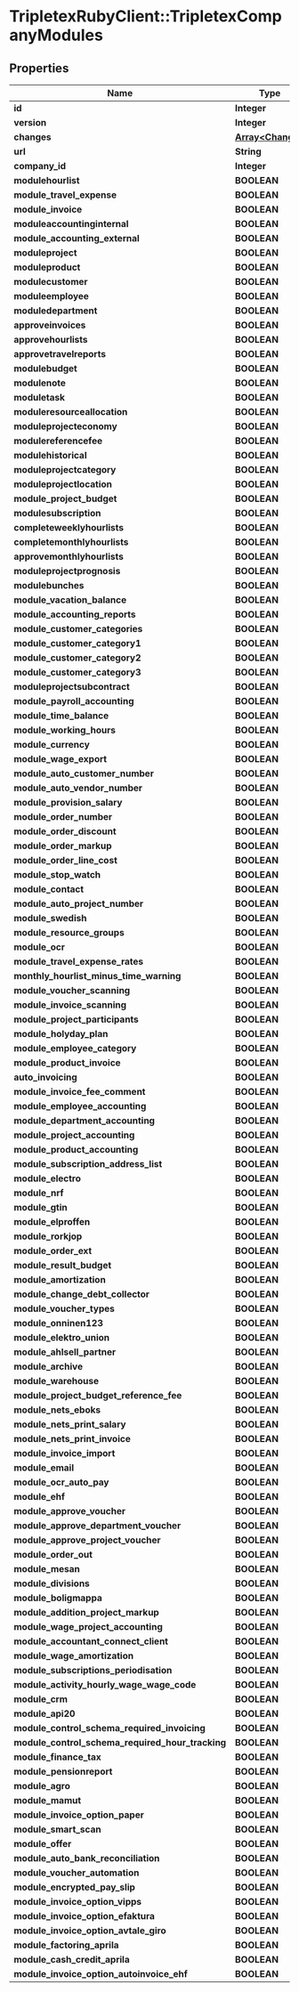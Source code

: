 # TripletexRubyClient::TripletexCompanyModules

## Properties
Name | Type | Description | Notes
------------ | ------------- | ------------- | -------------
**id** | **Integer** |  | [optional] 
**version** | **Integer** |  | [optional] 
**changes** | [**Array&lt;Change&gt;**](Change.md) |  | [optional] 
**url** | **String** |  | [optional] 
**company_id** | **Integer** |  | [optional] 
**modulehourlist** | **BOOLEAN** |  | [optional] 
**module_travel_expense** | **BOOLEAN** |  | [optional] 
**module_invoice** | **BOOLEAN** |  | [optional] 
**moduleaccountinginternal** | **BOOLEAN** |  | [optional] 
**module_accounting_external** | **BOOLEAN** |  | [optional] 
**moduleproject** | **BOOLEAN** |  | [optional] 
**moduleproduct** | **BOOLEAN** |  | [optional] 
**modulecustomer** | **BOOLEAN** |  | [optional] 
**moduleemployee** | **BOOLEAN** |  | [optional] 
**moduledepartment** | **BOOLEAN** |  | [optional] 
**approveinvoices** | **BOOLEAN** |  | [optional] 
**approvehourlists** | **BOOLEAN** |  | [optional] 
**approvetravelreports** | **BOOLEAN** |  | [optional] 
**modulebudget** | **BOOLEAN** |  | [optional] 
**modulenote** | **BOOLEAN** |  | [optional] 
**moduletask** | **BOOLEAN** |  | [optional] 
**moduleresourceallocation** | **BOOLEAN** |  | [optional] 
**moduleprojecteconomy** | **BOOLEAN** |  | [optional] 
**modulereferencefee** | **BOOLEAN** |  | [optional] 
**modulehistorical** | **BOOLEAN** |  | [optional] 
**moduleprojectcategory** | **BOOLEAN** |  | [optional] 
**moduleprojectlocation** | **BOOLEAN** |  | [optional] 
**module_project_budget** | **BOOLEAN** |  | [optional] 
**modulesubscription** | **BOOLEAN** |  | [optional] 
**completeweeklyhourlists** | **BOOLEAN** |  | [optional] 
**completemonthlyhourlists** | **BOOLEAN** |  | [optional] 
**approvemonthlyhourlists** | **BOOLEAN** |  | [optional] 
**moduleprojectprognosis** | **BOOLEAN** |  | [optional] 
**modulebunches** | **BOOLEAN** |  | [optional] 
**module_vacation_balance** | **BOOLEAN** |  | [optional] 
**module_accounting_reports** | **BOOLEAN** |  | [optional] 
**module_customer_categories** | **BOOLEAN** |  | [optional] 
**module_customer_category1** | **BOOLEAN** |  | [optional] 
**module_customer_category2** | **BOOLEAN** |  | [optional] 
**module_customer_category3** | **BOOLEAN** |  | [optional] 
**moduleprojectsubcontract** | **BOOLEAN** |  | [optional] 
**module_payroll_accounting** | **BOOLEAN** |  | [optional] 
**module_time_balance** | **BOOLEAN** |  | [optional] 
**module_working_hours** | **BOOLEAN** |  | [optional] 
**module_currency** | **BOOLEAN** |  | [optional] 
**module_wage_export** | **BOOLEAN** |  | [optional] 
**module_auto_customer_number** | **BOOLEAN** |  | [optional] 
**module_auto_vendor_number** | **BOOLEAN** |  | [optional] 
**module_provision_salary** | **BOOLEAN** |  | [optional] 
**module_order_number** | **BOOLEAN** |  | [optional] 
**module_order_discount** | **BOOLEAN** |  | [optional] 
**module_order_markup** | **BOOLEAN** |  | [optional] 
**module_order_line_cost** | **BOOLEAN** |  | [optional] 
**module_stop_watch** | **BOOLEAN** |  | [optional] 
**module_contact** | **BOOLEAN** |  | [optional] 
**module_auto_project_number** | **BOOLEAN** |  | [optional] 
**module_swedish** | **BOOLEAN** |  | [optional] 
**module_resource_groups** | **BOOLEAN** |  | [optional] 
**module_ocr** | **BOOLEAN** |  | [optional] 
**module_travel_expense_rates** | **BOOLEAN** |  | [optional] 
**monthly_hourlist_minus_time_warning** | **BOOLEAN** |  | [optional] 
**module_voucher_scanning** | **BOOLEAN** |  | [optional] 
**module_invoice_scanning** | **BOOLEAN** |  | [optional] 
**module_project_participants** | **BOOLEAN** |  | [optional] 
**module_holyday_plan** | **BOOLEAN** |  | [optional] 
**module_employee_category** | **BOOLEAN** |  | [optional] 
**module_product_invoice** | **BOOLEAN** |  | [optional] 
**auto_invoicing** | **BOOLEAN** |  | [optional] 
**module_invoice_fee_comment** | **BOOLEAN** |  | [optional] 
**module_employee_accounting** | **BOOLEAN** |  | [optional] 
**module_department_accounting** | **BOOLEAN** |  | [optional] 
**module_project_accounting** | **BOOLEAN** |  | [optional] 
**module_product_accounting** | **BOOLEAN** |  | [optional] 
**module_subscription_address_list** | **BOOLEAN** |  | [optional] 
**module_electro** | **BOOLEAN** |  | [optional] 
**module_nrf** | **BOOLEAN** |  | [optional] 
**module_gtin** | **BOOLEAN** |  | [optional] 
**module_elproffen** | **BOOLEAN** |  | [optional] 
**module_rorkjop** | **BOOLEAN** |  | [optional] 
**module_order_ext** | **BOOLEAN** |  | [optional] 
**module_result_budget** | **BOOLEAN** |  | [optional] 
**module_amortization** | **BOOLEAN** |  | [optional] 
**module_change_debt_collector** | **BOOLEAN** |  | [optional] 
**module_voucher_types** | **BOOLEAN** |  | [optional] 
**module_onninen123** | **BOOLEAN** |  | [optional] 
**module_elektro_union** | **BOOLEAN** |  | [optional] 
**module_ahlsell_partner** | **BOOLEAN** |  | [optional] 
**module_archive** | **BOOLEAN** |  | [optional] 
**module_warehouse** | **BOOLEAN** |  | [optional] 
**module_project_budget_reference_fee** | **BOOLEAN** |  | [optional] 
**module_nets_eboks** | **BOOLEAN** |  | [optional] 
**module_nets_print_salary** | **BOOLEAN** |  | [optional] 
**module_nets_print_invoice** | **BOOLEAN** |  | [optional] 
**module_invoice_import** | **BOOLEAN** |  | [optional] 
**module_email** | **BOOLEAN** |  | [optional] 
**module_ocr_auto_pay** | **BOOLEAN** |  | [optional] 
**module_ehf** | **BOOLEAN** |  | [optional] 
**module_approve_voucher** | **BOOLEAN** |  | [optional] 
**module_approve_department_voucher** | **BOOLEAN** |  | [optional] 
**module_approve_project_voucher** | **BOOLEAN** |  | [optional] 
**module_order_out** | **BOOLEAN** |  | [optional] 
**module_mesan** | **BOOLEAN** |  | [optional] 
**module_divisions** | **BOOLEAN** |  | [optional] 
**module_boligmappa** | **BOOLEAN** |  | [optional] 
**module_addition_project_markup** | **BOOLEAN** |  | [optional] 
**module_wage_project_accounting** | **BOOLEAN** |  | [optional] 
**module_accountant_connect_client** | **BOOLEAN** |  | [optional] 
**module_wage_amortization** | **BOOLEAN** |  | [optional] 
**module_subscriptions_periodisation** | **BOOLEAN** |  | [optional] 
**module_activity_hourly_wage_wage_code** | **BOOLEAN** |  | [optional] 
**module_crm** | **BOOLEAN** |  | [optional] 
**module_api20** | **BOOLEAN** |  | [optional] 
**module_control_schema_required_invoicing** | **BOOLEAN** |  | [optional] 
**module_control_schema_required_hour_tracking** | **BOOLEAN** |  | [optional] 
**module_finance_tax** | **BOOLEAN** |  | [optional] 
**module_pensionreport** | **BOOLEAN** |  | [optional] 
**module_agro** | **BOOLEAN** |  | [optional] 
**module_mamut** | **BOOLEAN** |  | [optional] 
**module_invoice_option_paper** | **BOOLEAN** |  | [optional] 
**module_smart_scan** | **BOOLEAN** |  | [optional] 
**module_offer** | **BOOLEAN** |  | [optional] 
**module_auto_bank_reconciliation** | **BOOLEAN** |  | [optional] 
**module_voucher_automation** | **BOOLEAN** |  | [optional] 
**module_encrypted_pay_slip** | **BOOLEAN** |  | [optional] 
**module_invoice_option_vipps** | **BOOLEAN** |  | [optional] 
**module_invoice_option_efaktura** | **BOOLEAN** |  | [optional] 
**module_invoice_option_avtale_giro** | **BOOLEAN** |  | [optional] 
**module_factoring_aprila** | **BOOLEAN** |  | [optional] 
**module_cash_credit_aprila** | **BOOLEAN** |  | [optional] 
**module_invoice_option_autoinvoice_ehf** | **BOOLEAN** |  | [optional] 


